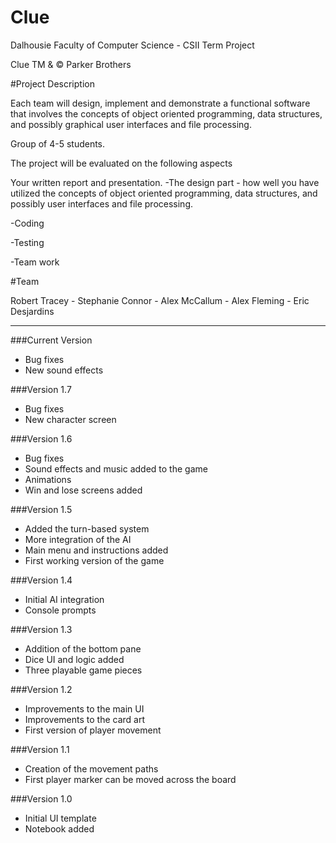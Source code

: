 # Clue
Dalhousie Faculty of Computer Science - CSII Term Project


Clue TM & © Parker Brothers


#Project Description

Each team will design, implement and demonstrate a functional software that involves the concepts of object oriented programming, data structures, and possibly graphical user interfaces and file processing.

Group of 4-5 students.

The project will be evaluated on the following aspects

Your written report and presentation.
-The design part - how well you have utilized the concepts of object oriented programming, data structures, and possibly user interfaces and file processing.

-Coding

-Testing

-Team work

#Team

Robert Tracey -
Stephanie Connor -
Alex McCallum -
Alex Fleming -
Eric Desjardins

<hr/>

###Current Version
<ul>
<li>Bug fixes</li>
<li>New sound effects</li>
</ul>

###Version 1.7
<ul>
<li>Bug fixes</li>
<li>New character screen</li>
</ul>

###Version 1.6
<ul>
<li>Bug fixes</li>
<li>Sound effects and music added to the game</li>
<li>Animations</li>
<li>Win and lose screens added</li>
</ul>

###Version 1.5
<ul>
<li>Added the turn-based system</li>
<li>More integration of the AI</li>
<li>Main menu and instructions added</li>
<li>First working version of the game</li>
</ul>

###Version 1.4
<ul>
<li>Initial AI integration</li>
<li>Console prompts</li>
</ul>

###Version 1.3
<ul>
<li>Addition of the bottom pane</li>
<li>Dice UI and logic added</li>
<li>Three playable game pieces</li>
</ul>

###Version 1.2
<ul>
<li>Improvements to the main UI</li>
<li>Improvements to the card art</li>
<li>First version of player movement</li>
</ul>

###Version 1.1
<ul>
<li>Creation of the movement paths</li>
<li>First player marker can be moved across the board</li>
</ul>

###Version 1.0
<ul>
<li>Initial UI template</li>
<li>Notebook added</li>
</ul>
